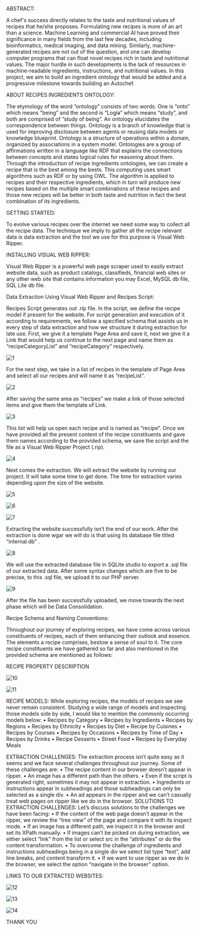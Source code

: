 
ABSTRACT:

A chef's success directly relates to the taste and nutritional values of recipes that he/she proposes.  Formulating new recipes is more of an art than a science. Machine Learning and commercial AI have proved their significance in many fields from the last few decades, including bioinformatics, medical imaging, and data mining. Similarly, machine-generated recipes are not out of the question, and one can develop computer programs that can float novel recipes rich in taste and nutritional values.  The major hurdle in such developments is the lack of resources in machine-readable ingredients, instructions, and nutritional values.  In this project, we aim to build an ingredient ontology that would be added and a progressive milestone towards building an Autochef.

ABOUT RECIPES INGREDIENTS ONTOLOGY:

The etymology of the word “ontology” consists of two words. One is “onto” which means “being” and the second is “Logia” which means “study”, and both are comprised of “study of being”. An ontology elucidates the correspondence between things. Ontology is a branch of knowledge that is used for improving disclosure between agents or reusing data models or knowledge blueprint. Ontology is a structure of operations within a domain, organized by associations in a system model. Ontologies are a group of affirmations written in a language like RDF that explains the connections between concepts and states logical rules for reasoning about them.
Through the introduction of recipe ingredients ontologies, we can create a recipe that is the best among the bests. This computing uses smart algorithms such as RDF or by using OWL. The algorithm is applied to recipes and their respective ingredients, which in turn will produce new recipes based on the multiple smart combinations of these recipes and those new recipes will be better in both taste and nutrition in fact the best combination of its ingredients.

GETTING STARTED:

To evolve various recipes over the internet we need some way to collect all the recipe data. The technique we imply to gather all the recipe relevant data is data extraction and the tool we use for this purpose is Visual Web Ripper.

INSTALLING VISUAL WEB RIPPER:

Visual Web Ripper is a powerful web page scraper used to easily extract website data, such as product catalogs, classifieds, financial web sites or any other web site that contains information you may Excel, MySQL db file, SQL Lite db file.

Data Extraction Using Visual Web Ripper and Recipes Script:

Recipes Script generates out .rip file. In the script, we define the recipe model if present for the website. For script generation and execution of it according to requirements, we follow a specified schema that assists us in every step of data extraction and how we structure it during extraction for late use.
First, we give it a template Page Area and save it, next we give it a Link that would help us continue to the next page and name them as “recipeCategoryList” and “recipeCategory” respectively. 


![1](https://user-images.githubusercontent.com/50656712/108616068-f3585400-742b-11eb-9b72-5b793331b8ca.jpg)
 
 
For the next step, we take in a list of recipes in the template of Page Area and select all our recipes and will name it as “recipeList”. 


![2](https://user-images.githubusercontent.com/50656712/108616074-0834e780-742c-11eb-9679-7c07fad28eea.jpg)
 
After saving the same area as “recipes” we make a link of those selected items and give them the template of Link. 
 
 
 ![3](https://user-images.githubusercontent.com/50656712/108616090-31557800-742c-11eb-8f2f-7fe22f0b0a7f.jpg)

This list will help us open each recipe and is named as “recipe”. Once we have provided all the present content of the recipe constituents and gave them names according to the provided schema, we save the script and the file as a Visual Web Ripper Project (.rip). 

 
 ![4](https://user-images.githubusercontent.com/50656712/108616100-403c2a80-742c-11eb-958c-b451c3360b99.jpg)

Next comes the extraction. We will extract the website by running our project. It will take some time to get done. The time for extraction varies depending upon the size of the website.
 
 
 ![5](https://user-images.githubusercontent.com/50656712/108616113-6792f780-742c-11eb-8f90-36153532bb16.jpg)
 
 ![6](https://user-images.githubusercontent.com/50656712/108616144-9e690d80-742c-11eb-8041-1843221159b8.jpg)

![7](https://user-images.githubusercontent.com/50656712/108616150-a923a280-742c-11eb-8904-24fb91193597.jpg)
 
Extracting the website successfully isn’t the end of our work. After the extraction is done wgar we will do is that using its database file titled “internal.db” .

 
 ![8](https://user-images.githubusercontent.com/50656712/108616154-b6d92800-742c-11eb-957d-c34e29b1b4e8.jpg)


We will use the extracted database file in SQLite studio to export a .sql file of our extracted data.  After some syntax changes which are five to be precise, to this .sql file, we upload it to our PHP server. 

![9](https://user-images.githubusercontent.com/50656712/108616157-c193bd00-742c-11eb-8d1c-a6502028610c.jpg)

 
After the file has been successfully uploaded, we move towards the next phase which will be Data Consolidation.

Recipe Schema and Naming Conventions:

Throughout our journey of exploring recipes, we have come across various constituents of recipes, each of them enhancing their outlook and essence. The elements a recipe comprises, bestow a sense of soul to it. The core recipe constituents we have gathered so far and also mentioned in the provided schema are mentioned as follows:

RECIPE PROPERTY	DESCRIPTION

![10](https://user-images.githubusercontent.com/50656712/108616411-f6087880-742e-11eb-92fc-b2f869a10e0b.PNG)

![11](https://user-images.githubusercontent.com/50656712/108616415-fe60b380-742e-11eb-9b37-be0e1e403223.PNG)

RECIPE MODELS:
While exploring recipes, the models of recipes we see never remain consistent. Studying a wide range of models and inspecting those models side by side, I would like to mention the commonly occurring models below:
•	Recipes by Category
•	Recipes by Ingredients
•	Recipes by Regions
•	Recipes by Ethnicity
•	Recipes by Diet
•	Recipe by Cuisines
•	Recipes by Courses
•	Recipes by Occasions
•	Recipes by Time of Day
•	Recipes by Drinks
•	Recipe Desserts
•	Street Food
•	Recipes by Everyday Meals

EXTRACTION CHALLENGES:
The extraction process isn’t quite easy as it seems and we face several challenges throughout our journey. Some of these challenges are:
•	The recipe content in our browser doesn’t appear in ripper. 
•	An image has a different path than the others.
•	Even if the script is generated right, sometimes it may not appear in extraction.
•	Ingredients or Instructions appear in subheadings and those subheadings can only be selected as a single div.
•	An ad appears in the ripper and we can’t casually treat web pages on ripper like we do in the browser.
SOLUTIONS TO EXTRACTION CHALLENGES:
Let’s discuss solutions to the challenges we have been facing:
•	If the content of the web page doesn’t appear in the ripper, we review the “tree view” of the page and compare it with its inspect mode.
•	If an image has a different path, we inspect it in the browser and set its XPath manually.
•	If images can’t be picked on during extraction, we either select “link” from the list or select src in the “attributes” or do the content transformation.
•	To overcome the challenge of ingredients and instructions subheadings being in a single div we select list type “text”, add line breaks, and content transform it.
•	If we want to use ripper as we do in the browser, we select the option “navigate in the browser” option.

LINKS TO OUR EXTRACTED WEBSITES:


![12](https://user-images.githubusercontent.com/50656712/108616477-63b4a480-742f-11eb-8299-31d1647545fe.PNG)


![13](https://user-images.githubusercontent.com/50656712/108616481-6dd6a300-742f-11eb-8160-cd7024c512b1.PNG)


![14](https://user-images.githubusercontent.com/50656712/108616488-78913800-742f-11eb-961a-6c4f04e0e5a5.PNG)



THANK YOU
